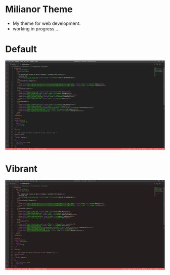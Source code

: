 # Milianor Theme

- My theme for web development.
- working in progress...

# Default
![Screenshot](https://raw.githubusercontent.com/maxmx03/milianor-theme/master/default.png)

# Vibrant
![Screenshot](https://raw.githubusercontent.com/maxmx03/milianor-theme/master/vibrant.png)


